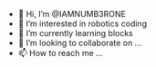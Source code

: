 - 👋 Hi, I’m @IAMNUMB3RONE
- 👀 I’m interested in robotics coding
- 🌱 I’m currently learning blocks
- 💞️ I’m looking to collaborate on ...
- 📫 How to reach me ...

<!---
IAMNUMB3RONE/IAMNUMB3RONE is a ✨ special ✨ repository because its `README.md` (this file) appears on your GitHub profile.
You can click the Preview link to take a look at your changes.
--->
